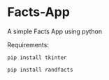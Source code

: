 # Facts-App
A simple Facts App using python  

Requirements:  

```
pip install tkinter
```

```
pip install randfacts
```

